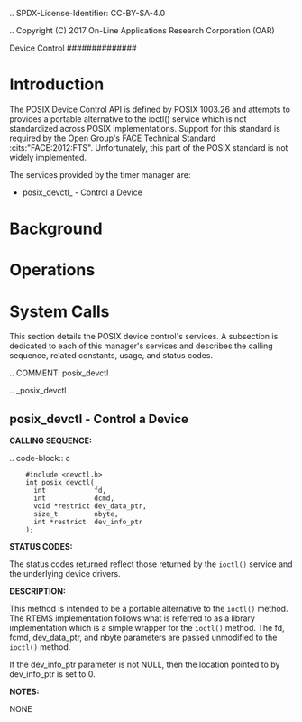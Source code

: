 .. SPDX-License-Identifier: CC-BY-SA-4.0

.. Copyright (C) 2017 On-Line Applications Research Corporation (OAR)

Device Control
##############

Introduction
============

The POSIX Device Control API is defined by POSIX 1003.26 and attempts
to provides a portable alternative to the ioctl() service which is
not standardized across POSIX implementations.  Support for this
standard is required by the Open Group's FACE Technical Standard
:cits:"FACE:2012:FTS".  Unfortunately, this part of the POSIX standard
is not widely implemented.

The services provided by the timer manager are:

- posix_devctl_ - Control a Device

Background
==========

Operations
==========

System Calls
============

This section details the POSIX device control's services.  A subsection
is dedicated to each of this manager's services and describes the calling
sequence, related constants, usage, and status codes.

.. COMMENT: posix_devctl

.. _posix_devctl

posix_devctl - Control a Device
-------------------------------

**CALLING SEQUENCE:**

.. code-block:: c

```
    #include <devctl.h>
    int posix_devctl(
      int            fd,
      int            dcmd,
      void *restrict dev_data_ptr,
      size_t         nbyte,
      int *restrict  dev_info_ptr
    );
```
**STATUS CODES:**

The status codes returned reflect those returned by the ``ioctl()`` service
and the underlying device drivers.

**DESCRIPTION:**

This method is intended to be a portable alternative to the ``ioctl()``
method. The RTEMS implementation follows what is referred to as a library
implementation which is a simple wrapper for the ``ioctl()`` method.
The fd, fcmd, dev_data_ptr, and nbyte parameters are passed unmodified
to the ``ioctl()`` method.

If the dev_info_ptr parameter is not NULL, then the location pointed
to by dev_info_ptr is set to 0.

**NOTES:**

NONE
